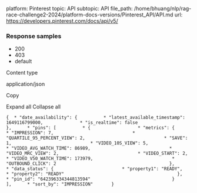platform: Pinterest
topic: API
subtopic: API
file_path: /home/bhuang/nlp/rag-race-challenge2-2024/platform-docs-versions/Pinterest_API/API.md
url: https://developers.pinterest.com/docs/api/v5/


### Response samples

* 200
* 403
* default

Content type

application/json

Copy

Expand all Collapse all

`{  * "date_availability": {          * "latest_available_timestamp": 1649116799000,              * "is_realtime": false                   },      * "pins": [          * {                  * "metrics": {                          * "IMPRESSION": 7,                              * "QUARTILE_95_PERCENT_VIEW": 2,                              * "SAVE": 1,                              * "VIDEO_10S_VIEW": 5,                              * "VIDEO_AVG_WATCH_TIME": 86989,                              * "VIDEO_MRC_VIEW": 2,                              * "VIDEO_START": 2,                              * "VIDEO_V50_WATCH_TIME": 173979,                              * "OUTBOUND_CLICK": 2                                           },                      * "data_status": {                          * "property1": "READY",                              * "property2": "READY"                                           },                      * "pin_id": "642396334344813594"                               }                   ],      * "sort_by": "IMPRESSION"       }`